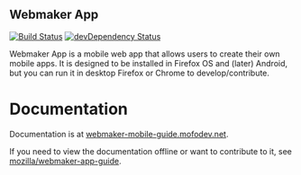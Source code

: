## Webmaker App

[![Build Status](https://travis-ci.org/mozilla/webmaker-app.svg)](https://travis-ci.org/mozilla/webmaker-app)
[![devDependency Status](https://david-dm.org/mozilla/webmaker-app/dev-status.svg)](https://david-dm.org/mozilla/webmaker-app#info=devDependencies)

Webmaker App is a mobile web app that allows users to create their own mobile apps. It is designed to be installed in Firefox OS and (later) Android, but you can run it in desktop Firefox or Chrome to develop/contribute.

# Documentation

Documentation is at [webmaker-mobile-guide.mofodev.net](http://webmaker-mobile-guide.mofodev.net/get_started/README.html).

If you need to view the documentation offline or want to contribute to it, see [mozilla/webmaker-app-guide](https://github.com/mozilla/webmaker-app-guide).
